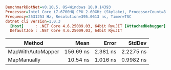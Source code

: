 ``` ini

BenchmarkDotNet=v0.10.5, OS=Windows 10.0.14393
Processor=Intel Core i7-6700HQ CPU 2.60GHz (Skylake), ProcessorCount=8
Frequency=2531253 Hz, Resolution=395.0613 ns, Timer=TSC
dotnet cli version=1.0.3
  [Host]     : .NET Core 4.6.25009.03, 64bit RyuJIT [AttachedDebugger]
  DefaultJob : .NET Core 4.6.25009.03, 64bit RyuJIT


```
 |            Method |      Mean |    Error |    StdDev |
 |------------------ |----------:|---------:|----------:|
 | MapWithAutoMapper | 156.69 ns | 2.381 ns | 2.2275 ns |
 |       MapManually |  10.54 ns | 1.016 ns | 0.9982 ns |
